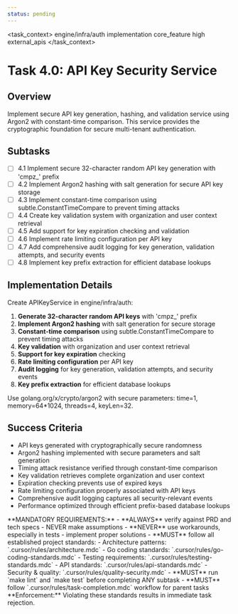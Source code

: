 ```yaml
---
status: pending
---
```


<task_context>
<domain>engine/infra/auth</domain>
<type>implementation</type>
<scope>core_feature</scope>
<complexity>high</complexity>
<dependencies>external_apis</dependencies>
</task_context>

# Task 4.0: API Key Security Service

## Overview

Implement secure API key generation, hashing, and validation service using Argon2 with constant-time comparison. This service provides the cryptographic foundation for secure multi-tenant authentication.

## Subtasks

- [ ] 4.1 Implement secure 32-character random API key generation with 'cmpz\_' prefix
- [ ] 4.2 Implement Argon2 hashing with salt generation for secure API key storage
- [ ] 4.3 Implement constant-time comparison using subtle.ConstantTimeCompare to prevent timing attacks
- [ ] 4.4 Create key validation system with organization and user context retrieval
- [ ] 4.5 Add support for key expiration checking and validation
- [ ] 4.6 Implement rate limiting configuration per API key
- [ ] 4.7 Add comprehensive audit logging for key generation, validation attempts, and security events
- [ ] 4.8 Implement key prefix extraction for efficient database lookups

## Implementation Details

Create APIKeyService in engine/infra/auth:

1. **Generate 32-character random API keys** with 'cmpz\_' prefix
2. **Implement Argon2 hashing** with salt generation for secure storage
3. **Constant-time comparison** using subtle.ConstantTimeCompare to prevent timing attacks
4. **Key validation** with organization and user context retrieval
5. **Support for key expiration** checking
6. **Rate limiting configuration** per API key
7. **Audit logging** for key generation, validation attempts, and security events
8. **Key prefix extraction** for efficient database lookups

Use golang.org/x/crypto/argon2 with secure parameters: time=1, memory=64\*1024, threads=4, keyLen=32.

## Success Criteria

- API keys generated with cryptographically secure randomness
- Argon2 hashing implemented with secure parameters and salt generation
- Timing attack resistance verified through constant-time comparison
- Key validation retrieves complete organization and user context
- Expiration checking prevents use of expired keys
- Rate limiting configuration properly associated with API keys
- Comprehensive audit logging captures all security-relevant events
- Performance optimized through efficient prefix-based database lookups

<critical>
**MANDATORY REQUIREMENTS:**
- **ALWAYS** verify against PRD and tech specs - NEVER make assumptions
- **NEVER** use workarounds, especially in tests - implement proper solutions
- **MUST** follow all established project standards:
    - Architecture patterns: `.cursor/rules/architecture.mdc`
    - Go coding standards: `.cursor/rules/go-coding-standards.mdc`
    - Testing requirements: `.cursor/rules/testing-standards.mdc`
    - API standards: `.cursor/rules/api-standards.mdc`
    - Security & quality: `.cursor/rules/quality-security.mdc`
- **MUST** run `make lint` and `make test` before completing ANY subtask
- **MUST** follow `.cursor/rules/task-completion.mdc` workflow for parent tasks
**Enforcement:** Violating these standards results in immediate task rejection.
</critical>
